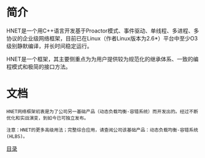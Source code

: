 # 简介

HNET是一个用C++语言开发基于Proactor模式、事件驱动、单线程、多进程、多协议的企业级网络框架，目前已在Linux（作者Linux版本为2.6*）平台中至少O3级别静默编译，并长时间稳定运行。

HNET是一个框架，其主要侧重点为为用户提供较为规范化的继承体系、一致的编程模式和极简的接口方法。

# 文档

```
HNET网络框架初衷是为了公司另一基础产品（动态负载均衡-容错系统）而开发出的。经过不断优化和实战演变，到如今已可独立发布。

注意：HNET的更多高级用法；完整综合应用，请查阅公司该基础产品：动态负载均衡-容错系统(HLBS)。
```

[目录](document/SUMMARY.md)
